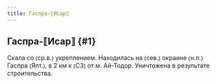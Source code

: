 ```yaml
---
title: Гаспра-⟦Исар⟧
---
```

## Гаспра-⟦Исар⟧ {#1}

Скала со ⦅ср.в.⦆ укреплением. Находилась на ⦅сев.⦆ окраине ⦅н.п.⦆ Гаспра ⦅Ялт.⦆, в 2 км к ⦅СЗ⦆ от м. Ай-Тодор. Уничтожена в результате строительства.
